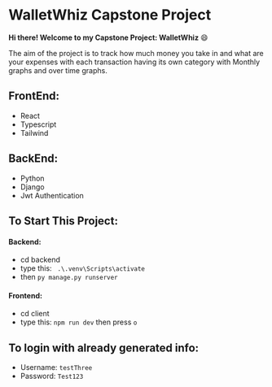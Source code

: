 # WalletWhiz Capstone Project

**Hi there! Welcome to my Capstone Project: WalletWhiz** :smile:


The aim of the project is to track how much money you take in and what are your expenses with each transaction having its own category with Monthly graphs and over time graphs.


## FrontEnd:
- React
- Typescript
- Tailwind

## BackEnd: 
- Python
- Django
- Jwt Authentication 


##  To Start This Project: 
    
#### **Backend:**
- cd backend
- type this: `  .\.venv\Scripts\activate  `
- then ` py manage.py runserver `


#### **Frontend:** 
- cd client
- type this: ` npm run dev ` then press ` o `


## To login with already generated info:
- Username: ` testThree `
- Password: ` Test123 `




